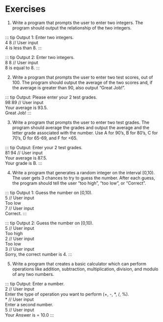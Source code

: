 # Exercises

 1. Write a program that prompts the user to enter two integers. The program should output the relationship of the two integers.  

::: tip Output 1:
Enter two integers.  
4 8 // User input  
4 is less than 8.
:::

::: tip Output 2:
Enter two integers.  
8 8 // User input  
8 is equal to 8.
::: 

2. Write a program that prompts the user to enter two test scores, out of 100.  The program should output the average of the two scores and, if the average is greater than 90, also output “Great Job!”.  

::: tip Output:
Please enter your 2 test grades.  
98 89 // User input  
Your average is 93.5.  
Great Job!
:::

3. Write a program that prompts the user to enter two test grades.  The program should average the grades and output the average and the letter grade associated with the number. Use A for 90’s, B for 80’s, C for 70’s, D for 65-69, and F for <65.  

::: tip Output:
Enter your 2 test grades.  
81 94 // User input  
Your average is 87.5.  
Your grade is B.
:::

4. Write a program that generates a random integer on the interval \[0,10\).  The user gets 3 chances to try to guess the number.  After each guess, the program should tell the user “too high”, “too low”, or “Correct”.  

::: tip Output 1:
Guess the number on [0,10).  
5 // User input  
Too low  
7 // User input  
Correct.
:::

::: tip Output 2:
Guess the number on [0,10).  
5 // User input  
Too high  
2 // User input  
Too low  
3 // User input  
Sorry, the correct number is 4.
:::

5. Write a program that creates a basic calculator which can perform operations like addition, subtraction, multiplication, division, and modulo of any two numbers.  

::: tip Output:
Enter a number.  
2 // User input  
Enter the type of operation you want to perform (+, -, *, /, %).  
\* //  User input  
Enter a second number.  
5 // User input  
Your Answer is = 10.0
:::